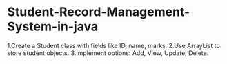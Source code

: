 # Student-Record-Management-System-in-java
1.Create a Student class with fields like ID, name, marks.  2.Use ArrayList to store student objects.  3.Implement options: Add, View, Update, Delete.
